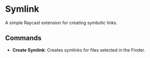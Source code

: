 # Symlink

A simple Raycast extension for creating symbolic links.

## Commands
- **Create Symlink**: Creates symlinks for files selected in the Finder.
